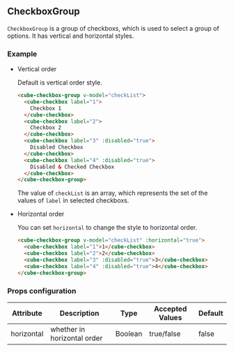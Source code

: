 ## CheckboxGroup

`CheckboxGroup` is a group of checkboxs, which is used to select a group of options. It has vertical and horizontal styles.

### Example

- Vertical order

  Default is vertical order style.

  ```html
  <cube-checkbox-group v-model="checkList">
    <cube-checkbox label="1">
      Checkbox 1
    </cube-checkbox>
    <cube-checkbox label="2">
      Checkbox 2
    </cube-checkbox>
    <cube-checkbox label="3" :disabled="true">
      Disabled Checkbox
    </cube-checkbox>
    <cube-checkbox label="4" :disabled="true">
      Disabled & Checked Checkbox
    </cube-checkbox>
  </cube-checkbox-group>
  ```

  The value of `checkList` is an array, which represents the set of the values of `label` in selected checkboxs.

- Horizontal order

  You can set `horizontal` to change the style to horizontal order.

  ```html
  <cube-checkbox-group v-model="checkList" :horizontal="true">
    <cube-checkbox label="1">1</cube-checkbox>
    <cube-checkbox label="2">2</cube-checkbox>
    <cube-checkbox label="3" :disabled="true">3</cube-checkbox>
    <cube-checkbox label="4" :disabled="true">4</cube-checkbox>
  </cube-checkbox-group>
  ```

### Props configuration

| Attribute | Description | Type | Accepted Values | Default |
| - | - | - | - | - |
| horizontal | whether in horizontal order | Boolean | true/false | false |
